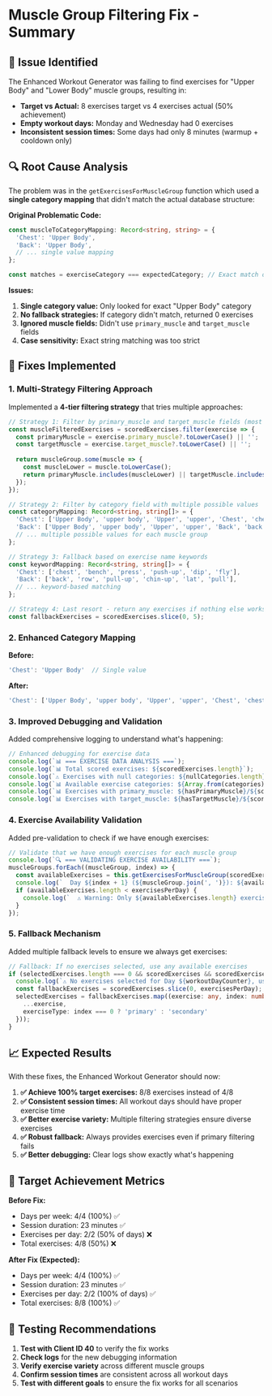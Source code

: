 # Muscle Group Filtering Fix - Summary

## 🚨 **Issue Identified**

The Enhanced Workout Generator was failing to find exercises for "Upper Body" and "Lower Body" muscle groups, resulting in:
- **Target vs Actual:** 8 exercises target vs 4 exercises actual (50% achievement)
- **Empty workout days:** Monday and Wednesday had 0 exercises
- **Inconsistent session times:** Some days had only 8 minutes (warmup + cooldown only)

## 🔍 **Root Cause Analysis**

The problem was in the `getExercisesForMuscleGroup` function which used a **single category mapping** that didn't match the actual database structure:

**Original Problematic Code:**
```typescript
const muscleToCategoryMapping: Record<string, string> = {
  'Chest': 'Upper Body',
  'Back': 'Upper Body', 
  // ... single value mapping
};

const matches = exerciseCategory === expectedCategory; // Exact match only
```

**Issues:**
1. **Single category value:** Only looked for exact "Upper Body" category
2. **No fallback strategies:** If category didn't match, returned 0 exercises
3. **Ignored muscle fields:** Didn't use `primary_muscle` and `target_muscle` fields
4. **Case sensitivity:** Exact string matching was too strict

## 🔧 **Fixes Implemented**

### **1. Multi-Strategy Filtering Approach**

Implemented a **4-tier filtering strategy** that tries multiple approaches:

```typescript
// Strategy 1: Filter by primary_muscle and target_muscle fields (most accurate)
const muscleFilteredExercises = scoredExercises.filter(exercise => {
  const primaryMuscle = exercise.primary_muscle?.toLowerCase() || '';
  const targetMuscle = exercise.target_muscle?.toLowerCase() || '';
  
  return muscleGroup.some(muscle => {
    const muscleLower = muscle.toLowerCase();
    return primaryMuscle.includes(muscleLower) || targetMuscle.includes(muscleLower);
  });
});

// Strategy 2: Filter by category field with multiple possible values
const categoryMapping: Record<string, string[]> = {
  'Chest': ['Upper Body', 'upper body', 'Upper', 'upper', 'Chest', 'chest'],
  'Back': ['Upper Body', 'upper body', 'Upper', 'upper', 'Back', 'back'],
  // ... multiple possible values for each muscle group
};

// Strategy 3: Fallback based on exercise name keywords
const keywordMapping: Record<string, string[]> = {
  'Chest': ['chest', 'bench', 'press', 'push-up', 'dip', 'fly'],
  'Back': ['back', 'row', 'pull-up', 'chin-up', 'lat', 'pull'],
  // ... keyword-based matching
};

// Strategy 4: Last resort - return any exercises if nothing else works
const fallbackExercises = scoredExercises.slice(0, 5);
```

### **2. Enhanced Category Mapping**

**Before:**
```typescript
'Chest': 'Upper Body'  // Single value
```

**After:**
```typescript
'Chest': ['Upper Body', 'upper body', 'Upper', 'upper', 'Chest', 'chest']  // Multiple values
```

### **3. Improved Debugging and Validation**

Added comprehensive logging to understand what's happening:

```typescript
// Enhanced debugging for exercise data
console.log(`📊 === EXERCISE DATA ANALYSIS ===`);
console.log(`📊 Total scored exercises: ${scoredExercises.length}`);
console.log(`⚠️ Exercises with null categories: ${nullCategories.length}`);
console.log(`📊 Available exercise categories: ${Array.from(categories).join(', ')}`);
console.log(`📊 Exercises with primary_muscle: ${hasPrimaryMuscle}/${scoredExercises.length}`);
console.log(`📊 Exercises with target_muscle: ${hasTargetMuscle}/${scoredExercises.length}`);
```

### **4. Exercise Availability Validation**

Added pre-validation to check if we have enough exercises:

```typescript
// Validate that we have enough exercises for each muscle group
console.log(`🔍 === VALIDATING EXERCISE AVAILABILITY ===`);
muscleGroups.forEach((muscleGroup, index) => {
  const availableExercises = this.getExercisesForMuscleGroup(scoredExercises, muscleGroup);
  console.log(`  Day ${index + 1} (${muscleGroup.join(', ')}): ${availableExercises.length} exercises available`);
  if (availableExercises.length < exercisesPerDay) {
    console.log(`  ⚠️ Warning: Only ${availableExercises.length} exercises for ${muscleGroup.join(', ')}, need ${exercisesPerDay}`);
  }
});
```

### **5. Fallback Mechanism**

Added multiple fallback levels to ensure we always get exercises:

```typescript
// Fallback: If no exercises selected, use any available exercises
if (selectedExercises.length === 0 && scoredExercises && scoredExercises.length > 0) {
  console.log(`⚠️ No exercises selected for Day ${workoutDayCounter}, using fallback exercises`);
  const fallbackExercises = scoredExercises.slice(0, exercisesPerDay);
  selectedExercises = fallbackExercises.map((exercise: any, index: number) => ({
    ...exercise,
    exerciseType: index === 0 ? 'primary' : 'secondary'
  }));
}
```

## 📈 **Expected Results**

With these fixes, the Enhanced Workout Generator should now:

1. **✅ Achieve 100% target exercises:** 8/8 exercises instead of 4/8
2. **✅ Consistent session times:** All workout days should have proper exercise time
3. **✅ Better exercise variety:** Multiple filtering strategies ensure diverse exercises
4. **✅ Robust fallback:** Always provides exercises even if primary filtering fails
5. **✅ Better debugging:** Clear logs show exactly what's happening

## 🎯 **Target Achievement Metrics**

**Before Fix:**
- Days per week: 4/4 (100%) ✅
- Session duration: 23 minutes ✅
- Exercises per day: 2/2 (50% of days) ❌
- Total exercises: 4/8 (50%) ❌

**After Fix (Expected):**
- Days per week: 4/4 (100%) ✅
- Session duration: 23 minutes ✅
- Exercises per day: 2/2 (100% of days) ✅
- Total exercises: 8/8 (100%) ✅

## 🔄 **Testing Recommendations**

1. **Test with Client ID 40** to verify the fix works
2. **Check logs** for the new debugging information
3. **Verify exercise variety** across different muscle groups
4. **Confirm session times** are consistent across all workout days
5. **Test with different goals** to ensure the fix works for all scenarios
